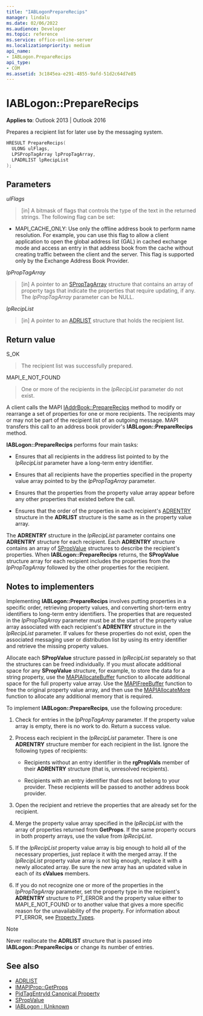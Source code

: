 ```yaml
---
title: "IABLogonPrepareRecips"
manager: lindalu
ms.date: 02/06/2022
ms.audience: Developer
ms.topic: reference
ms.service: office-online-server
ms.localizationpriority: medium
api_name:
- IABLogon.PrepareRecips
api_type:
- COM
ms.assetid: 3c1845ea-e291-4855-9afd-51d2c64d7e85
---
```


# IABLogon::PrepareRecips

**Applies to**: Outlook 2013 | Outlook 2016 
  
Prepares a recipient list for later use by the messaging system.
  
```cpp
HRESULT PrepareRecips(
  ULONG ulFlags,
  LPSPropTagArray lpPropTagArray,
  LPADRLIST lpRecipList
);
```

## Parameters

_ulFlags_
  
> [in] A bitmask of flags that controls the type of the text in the returned strings. The following flag can be set:
    
  - MAPI_CACHE_ONLY: Use only the offline address book to perform name resolution. For example, you can use this flag to allow a client application to open the global address list (GAL) in cached exchange mode and access an entry in that address book from the cache without creating traffic between the client and the server. This flag is supported only by the Exchange Address Book Provider.
    
_lpPropTagArray_
  
> [in] A pointer to an [SPropTagArray](sproptagarray.md) structure that contains an array of property tags that indicate the properties that require updating, if any. The  _lpPropTagArray_ parameter can be NULL. 
    
_lpRecipList_
  
> [in] A pointer to an [ADRLIST](adrlist.md) structure that holds the recipient list. 
    
## Return value

S_OK 
  
> The recipient list was successfully prepared.
    
MAPI_E_NOT_FOUND 
  
> One or more of the recipients in the _lpRecipList_ parameter do not exist. 
    
A client calls the MAPI [IAddrBook::PrepareRecips](iaddrbook-preparerecips.md) method to modify or rearrange a set of properties for one or more recipients. The recipients may or may not be part of the recipient list of an outgoing message. MAPI transfers this call to an address book provider's **IABLogon::PrepareRecips** method. 
  
**IABLogon::PrepareRecips** performs four main tasks: 
  
- Ensures that all recipients in the address list pointed to by the  _lpRecipList_ parameter have a long-term entry identifier. 
    
- Ensures that all recipients have the properties specified in the property value array pointed to by the  _lpPropTagArray_ parameter. 
    
- Ensures that the properties from the property value array appear before any other properties that existed before the call.
    
- Ensures that the order of the properties in each recipient's [ADRENTRY](adrentry.md) structure in the **ADRLIST** structure is the same as in the property value array. 
    
The **ADRENTRY** structure in the _lpRecipList_ parameter contains one **ADRENTRY** structure for each recipient. Each **ADRENTRY** structure contains an array of [SPropValue](spropvalue.md) structures to describe the recipient's properties. When **IABLogon::PrepareRecips** returns, the **SPropValue** structure array for each recipient includes the properties from the  _lpPropTagArray_ followed by the other properties for the recipient. 
  
## Notes to implementers

Implementing **IABLogon::PrepareRecips** involves putting properties in a specific order, retrieving property values, and converting short-term entry identifiers to long-term entry identifiers. The properties that are requested in the _lpPropTagArray_ parameter must be at the start of the property value array associated with each recipient's **ADRENTRY** structure in the _lpRecipList_ parameter. If values for these properties do not exist, open the associated messaging user or distribution list by using its entry identifier and retrieve the missing property values. 
  
Allocate each **SPropValue** structure passed in  _lpRecipList_ separately so that the structures can be freed individually. If you must allocate additional space for any **SPropValue** structure, for example, to store the data for a string property, use the [MAPIAllocateBuffer](mapiallocatebuffer.md) function to allocate additional space for the full property value array. Use the [MAPIFreeBuffer](mapifreebuffer.md) function to free the original property value array, and then use the [MAPIAllocateMore](mapiallocatemore.md) function to allocate any additional memory that is required. 
  
To implement **IABLogon::PrepareRecips**, use the following procedure:
  
1. Check for entries in the _lpPropTagArray_ parameter. If the property value array is empty, there is no work to do. Return a success value. 
    
2. Process each recipient in the _lpRecipList_ parameter. There is one **ADRENTRY** structure member for each recipient in the list. Ignore the following types of recipients: 
    
   - Recipients without an entry identifier in the **rgPropVals** member of their **ADRENTRY** structure (that is, unresolved recipients). 
    
   - Recipients with an entry identifier that does not belong to your provider. These recipients will be passed to another address book provider.
    
3. Open the recipient and retrieve the properties that are already set for the recipient.
    
4. Merge the property value array specified in the _lpRecipList_ with the array of properties returned from **GetProps**. If the same property occurs in both property arrays, use the value from  _lpRecipList_.
    
5. If the  _lpRecipList_ property value array is big enough to hold all of the necessary properties, just replace it with the merged array. If the  _lpRecipList_ property value array is not big enough, replace it with a newly allocated array. Be sure the new array has an updated value in each of its **cValues** members. 
    
6. If you do not recognize one or more of the properties in the _lpPropTagArray_ parameter, set the property type in the recipient's **ADRENTRY** structure to PT_ERROR and the property value either to MAPI_E_NOT_FOUND or to another value that gives a more specific reason for the unavailability of the property. For information about PT_ERROR, see [Property Types](property-types.md).
    
> [!NOTE]
> Never reallocate the **ADRLIST** structure that is passed into **IABLogon::PrepareRecips** or change its number of entries. 
  
## See also

- [ADRLIST](adrlist.md)
- [IMAPIProp::GetProps](imapiprop-getprops.md)
- [PidTagEntryId Canonical Property](pidtagentryid-canonical-property.md)
- [SPropValue](spropvalue.md)
- [IABLogon : IUnknown](iablogoniunknown.md)

